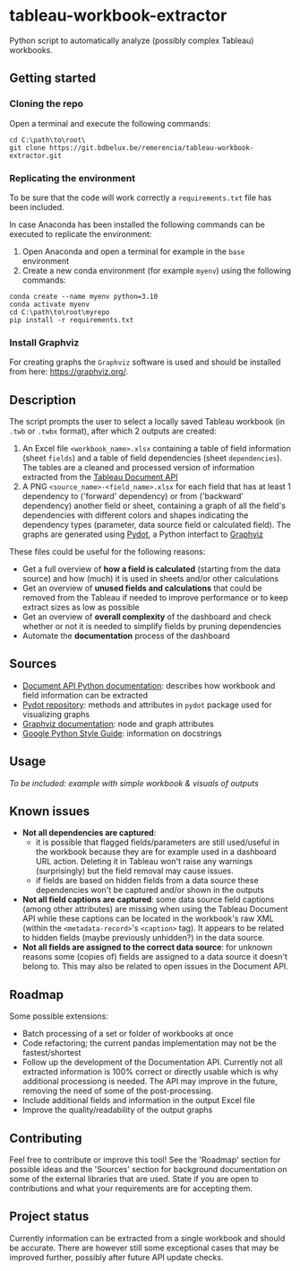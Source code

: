# tableau-workbook-extractor

Python script to automatically analyze (possibly complex Tableau) workbooks.

## Getting started

### Cloning the repo

Open a terminal and execute the following commands:

```
cd C:\path\to\root\
git clone https://git.bdbelux.be/remerencia/tableau-workbook-extractor.git
```

### Replicating the environment

To be sure that the code will work correctly a `requirements.txt` file has been included.

In case Anaconda has been installed the following commands can be executed to replicate the environment:

1. Open Anaconda and open a terminal for example in the `base` environment
2. Create a new conda environment (for example `myenv`) using the following commands:
```
conda create --name myenv python=3.10
conda activate myenv
cd C:\path\to\root\myrepo
pip install -r requirements.txt
```

### Install Graphviz

For creating graphs the `Graphviz` software is used and should be installed from here: https://graphviz.org/.

## Description

The script prompts the user to select a locally saved Tableau workbook (in `.twb` or `.twbx` format), after which 2 outputs are created:

1. An Excel file `<workbook_name>.xlsx` containing a table of field information (sheet `fields`) and a table of field dependencies (sheet `dependencies`). The tables are a cleaned and processed version of information extracted from the [Tableau Document API](https://tableau.github.io/document-api-python/)
2. A PNG `<source_name>-<field_name>.xlsx` for each field that has at least 1 dependency to ('forward' dependency) or from ('backward' dependency) another field or sheet, containing a graph of all the field's dependencies with different colors and shapes indicating the dependency types (parameter, data source field or calculated field). The graphs are generated using [Pydot](https://pypi.org/project/pydot/), a Python interfact to [Graphviz](https://graphviz.org/)

These files could be useful for the following reasons:

- Get a full overview of **how a field is calculated** (starting from the data source) and how (much) it is used in sheets and/or other calculations
- Get an overview of **unused fields and calculations** that could be removed from the Tableau if needed to improve performance or to keep extract sizes as low as possible
- Get an overview of **overall complexity** of the dashboard and check whether or not it is needed to simplify fields by pruning dependencies
- Automate the **documentation** process of the dashboard


## Sources

- [Document API Python documentation](https://tableau.github.io/document-api-python/): describes how workbook and field information can be extracted
- [Pydot repository](https://github.com/pydot/pydot): methods and attributes in `pydot` package used for visualizing graphs
- [Graphviz documentation](https://graphviz.org/docs/nodes/): node and graph attributes
- [Google Python Style Guide](https://github.com/google/styleguide/blob/gh-pages/pyguide.md#38-comments-and-docstrings): information on docstrings

## Usage

*To be included: example with simple workbook & visuals of outputs*

## Known issues

- **Not all dependencies are captured**: 
    - it is possible that flagged fields/parameters are still used/useful in the workbook because they are for example used in a dashboard URL action. Deleting it in Tableau won't raise any warnings (surprisingly) but the field removal may cause issues.
    - if fields are based on hidden fields from a data source these dependencies won't be captured and/or shown in the outputs
- **Not all field captions are captured**: some data source field captions (among other attributes) are missing when using the Tableau Document API while these captions can be located in the workbook's raw XML (within the `<metadata-record>`'s `<caption>` tag). It appears to be related to hidden fields (maybe previously unhidden?) in the data source.
- **Not all fields are assigned to the correct data source**: for unknown reasons
some (copies of) fields are assigned to a data source it doesn't belong to. This 
may also be related to open issues in the Document API.

## Roadmap

Some possible extensions:

- Batch processing of a set or folder of workbooks at once
- Code refactoring; the current pandas implementation may not be the fastest/shortest
- Follow up the development of the Documentation API. Currently not all extracted information is 100% correct or directly usable which is why additional processiong is needed. The API may improve in the future, removing the need of some of the post-processing.
- Include additional fields and information in the output Excel file
- Improve the quality/readability of the output graphs

## Contributing

Feel free to contribute or improve this tool! See the 'Roadmap' section for possible ideas and the 'Sources' section for background documentation on some of the external libraries that are used.
State if you are open to contributions and what your requirements are for accepting them.

## Project status

Currently information can be extracted from a single workbook and should be accurate. There are however still some exceptional cases that may be improved further, possibly after future API update checks.